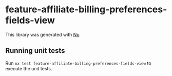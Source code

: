 # feature-affiliate-billing-preferences-fields-view

This library was generated with [Nx](https://nx.dev).

## Running unit tests

Run `nx test feature-affiliate-billing-preferences-fields-view` to execute the unit tests.
